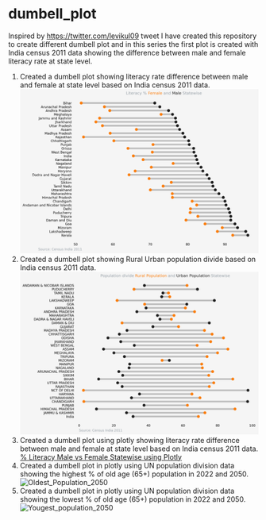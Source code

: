 # dumbell_plot
Inspired by https://twitter.com/levikul09 tweet I have created this repository to create
different dumbell plot and in this series the first plot is created with India census 2011 data showing
the difference between male and female literacy rate at state level.

1. Created a dumbell plot showing literacy rate difference between male and female at state level based on India census 2011 data.
![% Literacy Male vs Female Statewise](LiteracyIndiaStatewiseGender.png)
2. Created a dumbell plot showing Rural Urban population divide based on India census 2011 data.
![% Population divide Rural vs Urban Statewise](RuralUrbanPopulationStatewise.png)
3. Created a dumbell plot using plotly showing literacy rate difference between male and female at state level based on India census 2011 data.
[% Literacy Male vs Female Statewise using Plotly](literacyrate_plotly.html)
4. Created a dumbell plot in plotly using UN population division data showing the highest % of old age (65+) population in 2022 and 2050.
![Oldest_Population_2050](https://user-images.githubusercontent.com/48252551/222738804-6d8778cf-c122-489f-a49b-d7e30e5bc485.png)
5. Created a dumbell plot in plotly using UN population division data showing the lowest % of old age (65+) population in 2022 and 2050.
![Yougest_population_2050](https://user-images.githubusercontent.com/48252551/222740697-910062b2-15a3-4af2-aea8-e16738c39fd1.png)
